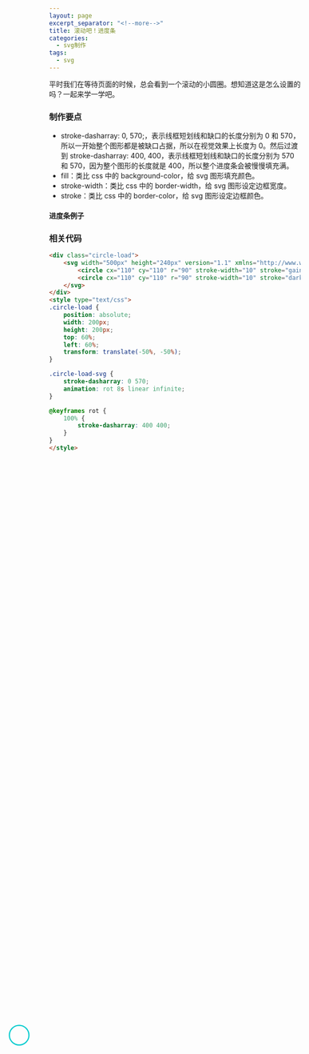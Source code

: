 ```yaml
---
layout: page
excerpt_separator: "<!--more-->"
title: 滚动吧！进度条
categories:
  - svg制作
tags:
  - svg
---
```

平时我们在等待页面的时候，总会看到一个滚动的小圆圈。想知道这是怎么设置的吗？一起来学一学吧。
<!--more-->

### 制作要点
- stroke-dasharray: 0, 570;，表示线框短划线和缺口的长度分别为 0 和 570，所以一开始整个图形都是被缺口占据，所以在视觉效果上长度为 0。然后过渡到 stroke-dasharray: 400, 400，表示线框短划线和缺口的长度分别为 570 和 570，因为整个图形的长度就是 400，所以整个进度条会被慢慢填充满。
- fill：类比 css 中的 background-color，给 svg 图形填充颜色。
- stroke-width：类比 css 中的 border-width，给 svg 图形设定边框宽度。
- stroke：类比 css 中的 border-color，给 svg 图形设定边框颜色。


#### 进度条例子
<div class="circle-load">
    <svg width="500px" height="240px" viewbox="0 0 440 440" version="1.1" xmlns="http://www.w3.org/2000/svg">
        <circle cx="110" cy="110" r="90" stroke-width="10" stroke="gainsboro" fill="none"></circle>
        <circle cx="110" cy="110" r="90" stroke-width="10" stroke="darkturquoise" fill="none" class="circle-load-svg"></circle>
    </svg>
</div>
<style type="text/css">
.circle-load {
    position: absolute;
    width: 200px;
    height: 200px;
    top: 55%;
    left: 20%;
    transform: translate(-50%, -50%);
}

.circle-load-svg {
    stroke-dasharray: 0 570;
    animation: rot 8s linear infinite;
}

@keyframes rot {
    100% {
        stroke-dasharray: 400 400;
    }
}
</style>







### 相关代码
```markdown
<div class="circle-load">
    <svg width="500px" height="240px" version="1.1" xmlns="http://www.w3.org/2000/svg">
        <circle cx="110" cy="110" r="90" stroke-width="10" stroke="gainsboro" fill="none"></circle>
        <circle cx="110" cy="110" r="90" stroke-width="10" stroke="darkturquoise" fill="none" class="circle-load-svg"></circle>
    </svg>
</div>
<style type="text/css">
.circle-load {
    position: absolute;
    width: 200px;
    height: 200px;
    top: 60%;
    left: 60%;
    transform: translate(-50%, -50%);
}

.circle-load-svg {
    stroke-dasharray: 0 570;
    animation: rot 8s linear infinite;
}

@keyframes rot {
    100% {
        stroke-dasharray: 400 400;
    }
}
</style>
```

